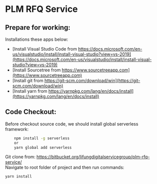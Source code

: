 # PLM RFQ Service

## Prepare for working: 

Installations these apps below: <br>

- [Install Visual Studio Code from https://docs.microsoft.com/en-us/visualstudio/install/install-visual-studio?view=vs-2019](https://docs.microsoft.com/en-us/visualstudio/install/install-visual-studio?view=vs-2019)
- [Install Sourcetree from https://www.sourcetreeapp.com](https://www.sourcetreeapp.com)
- [Install git from https://git-scm.com/download/win](https://git-scm.com/download/win)
- [Install yarn from https://yarnpkg.com/lang/en/docs/install](https://yarnpkg.com/lang/en/docs/install)

## Code Checkout: 
Before checkout source code, we should install global serverless framework:
```sh
    npm install -g serverless
    or
    yarn global add serverless
```
Git clone from: https://bitbucket.org/lifungdigitalservicegroup/plm-rfq-service/ <br>
Navigate to root folder of project and then run commands: <br>
```sh
yarn install
```
